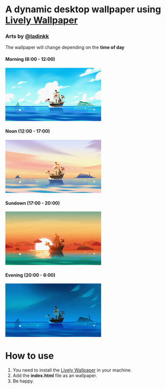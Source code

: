 # A dynamic desktop wallpaper using [Lively Wallpaper](https://rocksdanister.github.io/lively/)
### Arts by [@ladinkk](https://twitter.com/ladinkk/status/1605030232515190784)

The wallpaper will change depending on the **time of day**

#### Morning (6:00 - 12:00)
<div id="morning">
  <img src="/images/morning.jpg" width="300"/>
</div>

#### Noon (12:00 - 17:00)
<div id="noon">
  <img src="/images/noon.jpg" width="300"/>
</div>

#### Sundown (17:00 - 20:00)
<div id="sundown">
  <img src="/images/sundown.jpg" width="300"/>
</div>

#### Evening (20:00 - 6:00)
<div id="evening">
  <img src="/images/evening.jpg" width="300"/>
</div>

# How to use

1. You need to install the [Lively Wallpaper](https://rocksdanister.github.io/lively/) in your machine.
2. Add the **index.html** file as an wallpaper.
3. Be happy.
